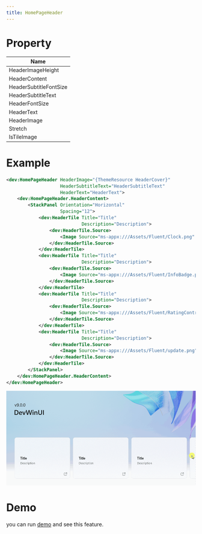 ```yaml
---
title: HomePageHeader
---
```


# Property

|Name|
|-|
|HeaderImageHeight|
|HeaderContent|
|HeaderSubtitleFontSize|
|HeaderSubtitleText|
|HeaderFontSize|
|HeaderText|
|HeaderImage|
|Stretch|
|IsTileImage|

# Example

```xml
<dev:HomePageHeader HeaderImage="{ThemeResource HeaderCover}"
                    HeaderSubtitleText="HeaderSubtitleText"
                    HeaderText="HeaderText">
    <dev:HomePageHeader.HeaderContent>
        <StackPanel Orientation="Horizontal"
                    Spacing="12">
            <dev:HeaderTile Title="Title"
                            Description="Description">
                <dev:HeaderTile.Source>
                    <Image Source="ms-appx:///Assets/Fluent/Clock.png" />
                </dev:HeaderTile.Source>
            </dev:HeaderTile>
            <dev:HeaderTile Title="Title"
                            Description="Description">
                <dev:HeaderTile.Source>
                    <Image Source="ms-appx:///Assets/Fluent/InfoBadge.png" />
                </dev:HeaderTile.Source>
            </dev:HeaderTile>
            <dev:HeaderTile Title="Title"
                            Description="Description">
                <dev:HeaderTile.Source>
                    <Image Source="ms-appx:///Assets/Fluent/RatingControl.png" />
                </dev:HeaderTile.Source>
            </dev:HeaderTile>
            <dev:HeaderTile Title="Title"
                            Description="Description">
                <dev:HeaderTile.Source>
                    <Image Source="ms-appx:///Assets/Fluent/update.png" />
                </dev:HeaderTile.Source>
            </dev:HeaderTile>
        </StackPanel>
    </dev:HomePageHeader.HeaderContent>
</dev:HomePageHeader>
```

![DevWinUI](https://raw.githubusercontent.com/ghost1372/DevWinUI-Resources/refs/heads/main/DevWinUI-Docs/HomePageHeader.gif)

# Demo
you can run [demo](https://github.com/Ghost1372/DevWinUI) and see this feature.
